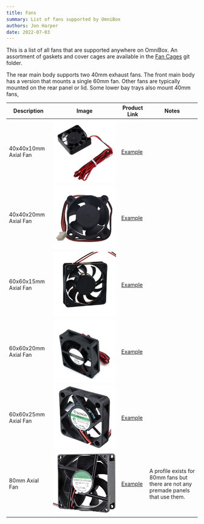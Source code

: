 ```yaml
---
title: Fans
summary: List of fans supported by OmniBox
authors: Jon Harper
date: 2022-07-03
---
```


This is a list of all fans that are supported anywhere on OmniBox. An assortment of gaskets and cover cages are available in the [Fan Cages][6] git folder.

The rear main body supports two 40mm exhaust fans. The front main body has a version that mounts a single 60mm fan. Other fans are typically mounted on the rear panel or lid. Some lower bay trays also mount 40mm fans,

| Description | Image | Product Link | Notes |
|---|---|---|---|
| 40x40x10mm Axial Fan | ![img](img/parts/fan_4010.jpg) | [Example][1] | |
| 40x40x20mm Axial Fan | ![img](img/parts/fan_4020.jpg) | [Example][2] | |
| 60x60x15mm Axial Fan | ![img](img/parts/fan_6015.jpg) | [Example][3] | |
| 60x60x20mm Axial Fan | ![img](img/parts/fan_6020.jpg) | [Example][4] | |
| 60x60x25mm Axial Fan | ![img](img/parts/fan_6025.jpg) | [Example][7] | |
| 80mm Axial Fan | ![img](img/parts/fan_8025.jpg) | [Example][5] | A profile exists for 80mm fans but there are not any premade panels that use them. |

[1]: https://www.amazon.com/WINSINN-Ender-Upgrade-Bearing-CR-10S/dp/B08R9JRTCT/
[2]: https://www.amazon.com/Wathai-40x40x20mm-40mm-Burshless-Cooling/dp/B07PYWVPMY
[3]: https://www.amazon.com/Security-01-Bearing-Brushless-Cooling-AV-F6015MB/dp/B071G2T6DV 
[4]: https://www.amazon.com/Wathai-60mm-Cooling-Brushless-Cooler/dp/B07NRYLRDZ
[5]: https://www.amazon.com/Security-01-Bearing-Brushless-Cooling-AV-F8025MB/dp/B071WLX5JZ
[6]: https://github.com/jon-harper/OmniBox/Fan%20Cages
[7]: https://www.amazon.com/Wathai-60mm-25mm-Brushless-Cooling/dp/B07Q2JWNFX